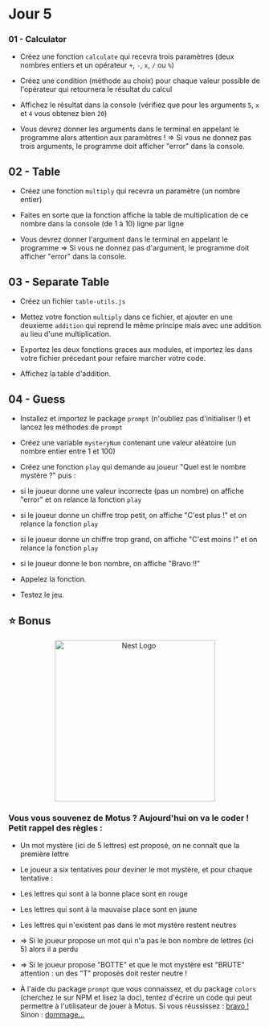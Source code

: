 # Jour 5

### 01 - Calculator

- Créez une fonction `calculate` qui recevra trois paramètres (deux nombres entiers et un opérateur `+`, `-`, `x`, `/` ou `%`)

- Créez une condition (méthode au choix) pour chaque valeur possible de l'opérateur qui retournera le résultat du calcul
- Affichez le résultat dans la console (vérifiez que pour les arguments `5`, `x` et `4` vous obtenez bien `20`)

- Vous devrez donner les arguments dans le terminal en appelant le programme alors attention aux paramètres !
  ⇒ Si vous ne donnez pas trois arguments, le programme doit afficher "error" dans la console.

## 02 - Table

- Créez une fonction `multiply` qui recevra un paramètre (un nombre entier)

- Faites en sorte que la fonction affiche la table de multiplication de ce nombre dans la console (de 1 à 10) ligne par ligne

- Vous devrez donner l'argument dans le terminal en appelant le programme
  ⇒ Si vous ne donnez pas d'argument, le programme doit afficher "error" dans la console.

## 03 - Separate Table

- Créez un fichier `table-utils.js`

- Mettez votre fonction `multiply` dans ce fichier, et ajouter en une deuxieme `addition` qui reprend le même principe mais avec une addition au lieu d'une multiplication.

- Exportez les deux fonctions graces aux modules, et importez les dans votre fichier précedant pour refaire marcher votre code.

- Affichez la table d'addition.

## 04 - Guess

- Installez et importez le package `prompt` (n'oubliez pas d'initialiser !) et lancez les méthodes de `prompt`

- Créez une variable `mysteryNum` contenant une valeur aléatoire (un nombre entier entre 1 et 100)

- Créez une fonction `play` qui demande au joueur "Quel est le nombre mystère ?" puis :
- si le joueur donne une valeur incorrecte (pas un nombre) on affiche "error" et on relance la fonction `play`

- si le joueur donne un chiffre trop petit, on affiche "C'est plus !" et on relance la fonction `play`

- si le joueur donne un chiffre trop grand, on affiche "C'est moins !" et on relance la fonction `play`

- si le joueur donne le bon nombre, on affiche "Bravo !!"

- Appelez la fonction.

- Testez le jeu.

## ⭐ Bonus

<p align="center">
  <img src="https://www.programme.tv/imgre/fit/http.3A.2F.2Fprd2-bone-image.2Es3-website-eu-west-1.2Eamazonaws.2Ecom.2Ftls.2F2019.2F06.2F24.2F332b627f-b38e-4919-94f5-86007daef1d6.2Ejpeg/660x370/quality/80/un-candidat-de-motus-suggere-un-mot-plutot-tendancieux-qui-s-avere-etre-la-bonne-reponse-video.jpg" width="320" alt="Nest Logo" />
</p>

### Vous vous souvenez de **Motus** ? Aujourd'hui on va le coder ! Petit rappel des règles :

- Un mot mystère (ici de 5 lettres) est proposé, on ne connaît que la première lettre

- Le joueur a six tentatives pour deviner le mot mystère, et pour chaque tentative :

- Les lettres qui sont à la bonne place sont en rouge

- Les lettres qui sont à la mauvaise place sont en jaune

- Les lettres qui n'existent pas dans le mot mystère restent neutres

- ⇒ Si le joueur propose un mot qui n'a pas le bon nombre de lettres (ici 5) alors il a perdu

- ⇒ Si le joueur propose "BOTTE" et que le mot mystère est "BRUTE" attention : un des "T" proposés doit rester neutre !

- À l'aide du package `prompt` que vous connaissez, et du package `colors` (cherchez le sur NPM et lisez la doc), tentez d'écrire un code qui peut permettre à l'utilisateur de jouer à Motus. Si vous réussissez : [bravo !](https://youtu.be/Kz4-Z-s5R9o) Sinon : [dommage...](https://youtu.be/y_sG_lPgMvk)
